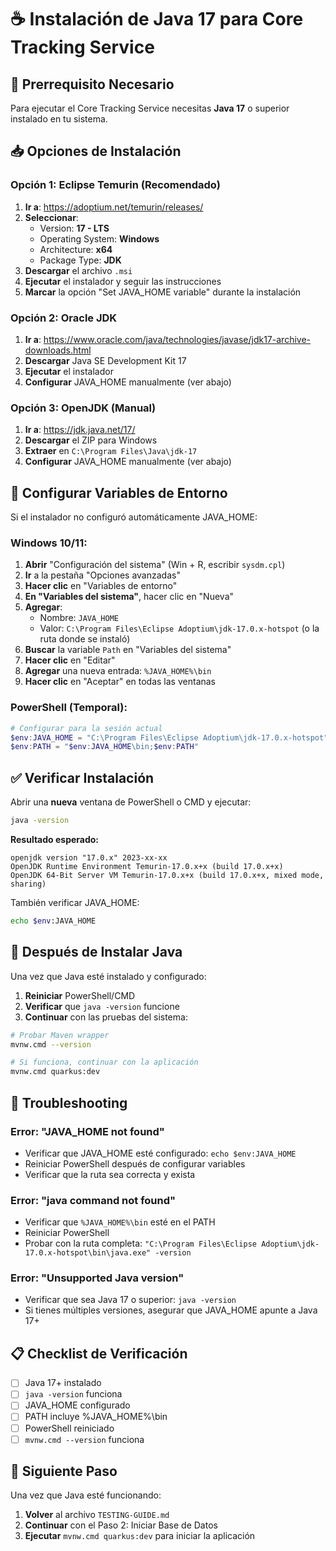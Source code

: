 # ☕ Instalación de Java 17 para Core Tracking Service

## 🎯 Prerrequisito Necesario

Para ejecutar el Core Tracking Service necesitas **Java 17** o superior instalado en tu sistema.

## 📥 Opciones de Instalación

### Opción 1: Eclipse Temurin (Recomendado)

1. **Ir a**: https://adoptium.net/temurin/releases/
2. **Seleccionar**:
   - Version: **17 - LTS**
   - Operating System: **Windows**
   - Architecture: **x64**
   - Package Type: **JDK**
3. **Descargar** el archivo `.msi`
4. **Ejecutar** el instalador y seguir las instrucciones
5. **Marcar** la opción "Set JAVA_HOME variable" durante la instalación

### Opción 2: Oracle JDK

1. **Ir a**: https://www.oracle.com/java/technologies/javase/jdk17-archive-downloads.html
2. **Descargar** Java SE Development Kit 17
3. **Ejecutar** el instalador
4. **Configurar** JAVA_HOME manualmente (ver abajo)

### Opción 3: OpenJDK (Manual)

1. **Ir a**: https://jdk.java.net/17/
2. **Descargar** el ZIP para Windows
3. **Extraer** en `C:\Program Files\Java\jdk-17`
4. **Configurar** JAVA_HOME manualmente (ver abajo)

## 🔧 Configurar Variables de Entorno

Si el instalador no configuró automáticamente JAVA_HOME:

### Windows 10/11:

1. **Abrir** "Configuración del sistema" (Win + R, escribir `sysdm.cpl`)
2. **Ir** a la pestaña "Opciones avanzadas"
3. **Hacer clic** en "Variables de entorno"
4. **En "Variables del sistema"**, hacer clic en "Nueva"
5. **Agregar**:
   - Nombre: `JAVA_HOME`
   - Valor: `C:\Program Files\Eclipse Adoptium\jdk-17.0.x-hotspot` (o la ruta donde se instaló)
6. **Buscar** la variable `Path` en "Variables del sistema"
7. **Hacer clic** en "Editar"
8. **Agregar** una nueva entrada: `%JAVA_HOME%\bin`
9. **Hacer clic** en "Aceptar" en todas las ventanas

### PowerShell (Temporal):

```powershell
# Configurar para la sesión actual
$env:JAVA_HOME = "C:\Program Files\Eclipse Adoptium\jdk-17.0.x-hotspot"
$env:PATH = "$env:JAVA_HOME\bin;$env:PATH"
```

## ✅ Verificar Instalación

Abrir una **nueva** ventana de PowerShell o CMD y ejecutar:

```bash
java -version
```

**Resultado esperado:**
```
openjdk version "17.0.x" 2023-xx-xx
OpenJDK Runtime Environment Temurin-17.0.x+x (build 17.0.x+x)
OpenJDK 64-Bit Server VM Temurin-17.0.x+x (build 17.0.x+x, mixed mode, sharing)
```

También verificar JAVA_HOME:
```bash
echo $env:JAVA_HOME
```

## 🚀 Después de Instalar Java

Una vez que Java esté instalado y configurado:

1. **Reiniciar** PowerShell/CMD
2. **Verificar** que `java -version` funcione
3. **Continuar** con las pruebas del sistema:

```bash
# Probar Maven wrapper
mvnw.cmd --version

# Si funciona, continuar con la aplicación
mvnw.cmd quarkus:dev
```

## 🔧 Troubleshooting

### Error: "JAVA_HOME not found"
- Verificar que JAVA_HOME esté configurado: `echo $env:JAVA_HOME`
- Reiniciar PowerShell después de configurar variables
- Verificar que la ruta sea correcta y exista

### Error: "java command not found"
- Verificar que `%JAVA_HOME%\bin` esté en el PATH
- Reiniciar PowerShell
- Probar con la ruta completa: `"C:\Program Files\Eclipse Adoptium\jdk-17.0.x-hotspot\bin\java.exe" -version`

### Error: "Unsupported Java version"
- Verificar que sea Java 17 o superior: `java -version`
- Si tienes múltiples versiones, asegurar que JAVA_HOME apunte a Java 17+

## 📋 Checklist de Verificación

- [ ] Java 17+ instalado
- [ ] `java -version` funciona
- [ ] JAVA_HOME configurado
- [ ] PATH incluye %JAVA_HOME%\bin
- [ ] PowerShell reiniciado
- [ ] `mvnw.cmd --version` funciona

## 🎯 Siguiente Paso

Una vez que Java esté funcionando:
1. **Volver** al archivo `TESTING-GUIDE.md`
2. **Continuar** con el Paso 2: Iniciar Base de Datos
3. **Ejecutar** `mvnw.cmd quarkus:dev` para iniciar la aplicación